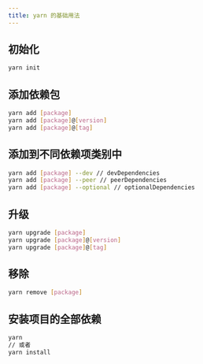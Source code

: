```yaml
---
title: yarn 的基础用法
---
```

## 初始化

```sh
yarn init
```

## 添加依赖包

```sh
yarn add [package]
yarn add [package]@[version]
yarn add [package]@[tag]
```

## 添加到不同依赖项类别中

```sh
yarn add [package] --dev // devDependencies
yarn add [package] --peer // peerDependencies
yarn add [package] --optional // optionalDependencies
```

## 升级

```sh
yarn upgrade [package]
yarn upgrade [package]@[version]
yarn upgrade [package]@[tag]
```

## 移除

```sh
yarn remove [package]
```

## 安装项目的全部依赖

```sh
yarn
// 或者
yarn install
```
